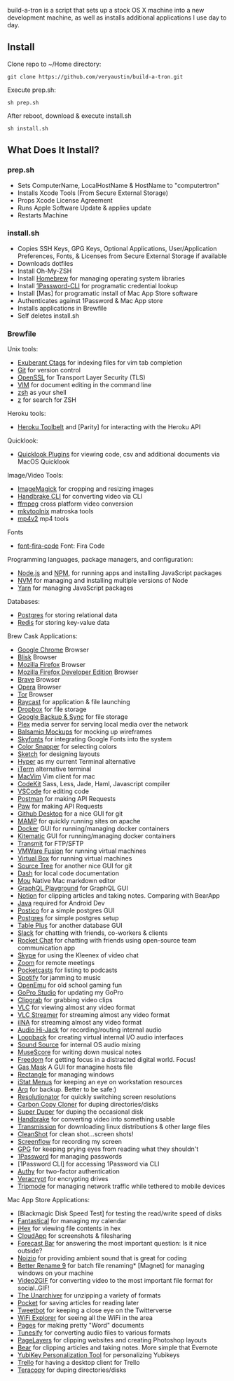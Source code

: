 build-a-tron is a script that sets up a stock OS X machine into a new development machine, as well as installs additional applications I use day to day.

## Install

Clone repo to ~/Home directory:

```
git clone https://github.com/veryaustin/build-a-tron.git
```

Execute prep.sh:

```
sh prep.sh
```

After reboot, download & execute install.sh

```
sh install.sh
```

## What Does It Install?

### prep.sh

* Sets ComputerName, LocalHostName & HostName to "computertron"
* Installs Xcode Tools (From Secure External Storage)
* Props Xcode License Agreement
* Runs Apple Software Update & applies update
* Restarts Machine

### install.sh

* Copies SSH Keys, GPG Keys, Optional Applications, User/Application Preferences, Fonts, & Licenses from Secure External Storage if available
* Downloads dotfiles
* Install Oh-My-ZSH
* Install [Homebrew] for managing operating system libraries
* Install [1Password-CLI] for programatic credential lookup
* Install [Mas] for programatic install of Mac App Store software
* Authenticates against 1Password & Mac App store
* Installs applications in Brewfile
* Self deletes install.sh

### Brewfile

Unix tools:

* [Exuberant Ctags] for indexing files for vim tab completion
* [Git] for version control
* [OpenSSL] for Transport Layer Security (TLS)
* [VIM] for document editing in the command line
* [zsh] as your shell
* [z] for search for ZSH


Heroku tools:

* [Heroku Toolbelt] and [Parity] for interacting with the Heroku API

Quicklook:

* [Quicklook Plugins] for viewing code, csv and additional documents via MacOS Quicklook

Image/Video Tools:

* [ImageMagick] for cropping and resizing images
* [Handbrake CLI] for converting video via CLI
* [ffmpeg] cross platform video conversion
* [mkvtoolnix] matroska tools
* [mp4v2] mp4 tools

Fonts
* [font-fira-code] Font: Fira Code

Programming languages, package managers, and configuration:

* [Node.js] and [NPM], for running apps and installing JavaScript packages
* [NVM] for managing and installing multiple versions of Node
* [Yarn] for managing JavaScript packages

Databases:

* [Postgres] for storing relational data
* [Redis] for storing key-value data

Brew Cask Applications:

* [Google Chrome] Browser
* [Blisk] Browser
* [Mozilla Firefox] Browser
* [Mozilla Firefox Developer Edition] Browser
* [Brave] Browser
* [Opera] Browser
* [Tor] Browser
* [Raycast] for application & file launching
* [Dropbox] for file storage
* [Google Backup & Sync] for file storage
* [Plex] media server for serving local media over the network
* [Balsamiq Mockups] for mocking up wireframes
* [Skyfonts] for integrating Google Fonts into the system
* [Color Snapper] for selecting colors
* [Sketch] for designing layouts
* [Hyper] as my current Terminal alternative
* [iTerm] alternative terminal
* [MacVim] Vim client for mac
* [CodeKit] Sass, Less, Jade, Haml, Javascript compiler
* [VSCode] for editing code
* [Postman] for making API Requests
* [Paw] for making API Requests
* [Github Desktop] for a nice GUI for git
* [MAMP] for quickly running sites on apache
* [Docker] GUI for running/managing docker containers
* [Kitematic] GUI for running/managing docker containers
* [Transmit] for FTP/SFTP
* [VMWare Fusion] for running virtual machines
* [Virtual Box] for running virtual machines
* [Source Tree] for another nice GUI for git
* [Dash] for local code documentation
* [Mou] Native Mac markdown editor
* [GraphQL Playground] for GraphQL GUI
* [Notion] for clipping articles and taking notes. Comparing with BearApp
* [Java] required for Android Dev
* [Postico] for a simple postgres GUI
* [Postgres] for simple postgres setup
* [Table Plus] for another database GUI
* [Slack] for chatting with friends, co-workers & clients
* [Rocket Chat] for chatting with friends using open-source team communication app
* [Skype] for using the Kleenex of video chat
* [Zoom] for remote meetings
* [Pocketcasts] for listing to podcasts
* [Spotify] for jamming to music
* [OpenEmu] for old school gaming fun
* [GoPro Studio] for updating my GoPro
* [Clipgrab] for grabbing video clips
* [VLC] for viewing almost any video format
* [VLC Streamer] for streaming almost any video format
* [iINA] for streaming almost any video format
* [Audio Hi-Jack] for recording/routing internal audio
* [Loopback] for creating virtual internal I/O audio interfaces
* [Sound Source] for internal OS audio mixing
* [MuseScore] for writing down musical notes
* [Freedom] for getting focus in a distracted digital world. Focus!
* [Gas Mask] A GUI for managine hosts file
* [Rectangle] for managing windows
* [iStat Menus] for keeping an eye on workstation resources
* [Arq] for backup. Better to be safe:)
* [Resolutionator] for quickly switching screen resolutions
* [Carbon Copy Cloner] for duping directories/disks
* [Super Duper] for duping the occasional disk
* [Handbrake] for converting video into something usable
* [Transmission] for downloading linux distributions & other large files
* [CleanShot] for clean shot...screen shots!
* [Screenflow] for recording my screen
* [GPG] for keeping prying eyes from reading what they shouldn't
* [1Password] for managing passwords
* [1Password CLI] for accessing 1Password via CLI
* [Authy] for two-factor authentication
* [Veracrypt] for encrypting drives
* [Tripmode] for managing network traffic while tethered to mobile devices

Mac App Store Applications:

* [Blackmagic Disk Speed Test] for testing the read/write speed of disks
* [Fantastical] for managing my calendar
* [iHex] for viewing file contents in hex
* [CloudApp] for screenshots & filesharing
* [Forecast Bar] for answering the most important question: Is it nice outside?
* [Noizio] for providing ambient sound that is great for coding
* [Better Rename 9] for batch file renaming* [Magnet] for managing windows on your machine
* [Video2GIF] for converting video to the most important file format for social..GIF!
* [The Unarchiver] for unzipping a variety of formats
* [Pocket] for saving articles for reading later
* [Tweetbot] for keeping a close eye on the Twitterverse
* [WiFi Explorer] for seeing all the WiFi in the area
* [Pages] for making pretty "Word" documents
* [Tunesify] for converting audio files to various formats
* [PageLayers] for clipping websites and creating Photoshop layouts
* [Bear] for clipping articles and taking notes. More simple that Evernote
* [YubiKey Personalization Tool] for personalizing Yubikeys
* [Trello] for having a desktop client for Trello
* [Teracopy] for duping directories/disks

[exuberant ctags]: http://ctags.sourceforge.net/
[heroku toolbelt]: https://toolbelt.heroku.com/
[Quicklook Plugins]: https://www.quicklookplugins.com/
[homebrew]: http://brew.sh/
[imagemagick]: http://www.imagemagick.org/
[handbrake cli]: https://handbrake.fr/docs/en/latest/cli/cli-options.html
[ffmpeg]: https://www.ffmpeg.org/
[mkvtoolnix]: https://mkvtoolnix.download/
[mp4v2]: https://github.com/pcwalton/mp4v2
[font-fira-code]: https://github.com/tonsky/FiraCode
[node.js]: http://nodejs.org/
[npm]: https://www.npmjs.org/
[postgres]: http://www.postgresql.org/
[git]: https://git-scm.com
[vim]: https://www.vim.org
[heroku toolbelt]: https://toolbelt.heroku.com/
[rbenv]: https://github.com/sstephenson/rbenv
[yarn]: https://yarnpkg.com/en/
[redis]: http://redis.io/
[openssl]: https://www.openssl.org/
[zsh]: http://www.zsh.org/
[z]: https://github.com/rupa/z
[nvm]: https://github.com/creationix/nvm


[Google Chrome]: https://www.google.com/chrome/
[Blisk]: https://blisk.io/
[Mozilla Firefox]: https://www.mozilla.org/en-US/firefox/new/
[Mozilla Firefox Developer Edition]: https://www.mozilla.org/en-US/firefox/developer/
[Brave]: https://brave.com
[Opera]: https://www.opera.com/
[Tor]: https://www.torproject.org/projects/torbrowser.html
[Raycast]: https://raycast.com/
[Dropbox]: http://dropbox.com/
[Google Backup & Sync]: https://www.google.com/drive/download/
[Plex]: https://www.plex.tv/
[Balsamiq Mockups]: https://balsamiq.com/products/mockups/
[Skyfonts]: http://skyfonts.com/
[Color Snapper]: http://colorsnapper.com/
[Sketch]: https://www.sketchapp.com/
[Iconjar]: https://geticonjar.com
[Hyper]: https://hyper.is/
[iterm]: https://www.iterm2.com/
[Macvim]: https://github.com/b4winckler/macvim/releases
[Codekit]: https://incident57.com/codekit/
[VSCode]: https://code.visualstudio.com/
[Postman]: https://www.getpostman.com/
[Paw]: https://paw.cloud/
[Github Desktop]: https://desktop.github.com/
[MAMP]: https://www.mamp.info/en/
[Docker]: https://www.docker.com/
[Kitematic]: https://kitematic.com/
[Transmit]: https://panic.com/transmit/
[VMWare fusion]: https://www.vmware.com/products/fusion
[Virtual Box]: https://www.virtualbox.org/wiki/Downloads
[Source Tree]: https://www.sourcetreeapp.com/
[Dash]: https://kapeli.com/dash
[Mou]: http://25.io/mou/
[GraphQL Playground]: https://www.apollographql.com/docs/apollo-server/testing/graphql-playground/
[Notion]: https://notion.so
[Java]: https://www.java.com/en/download/
[Postico]: https://eggerapps.at/postico/
[Postgres App]: http://postgresapp.com/
[Table Plus]: https://tableplus.com
[Slack]: https://slack.com/
[Rocket Chat]: https://rocket.chat/
[Skype]: http://skype.com/
[Zoom]: https://zoom.us/
[Pocketcasts]: http://www.shiftyjelly.com/pocketcasts/
[Spotify]: http://www.spotify.com/
[OpenEmu]: http://openemu.org/
[GoPro Studio]: http://shop.gopro.com/softwareandapp/gopro-studio/GoPro-Studio.html
[ClipGrab]: https://clipgrab.org/
[VLC]: http://www.videolan.org/vlc/index.html
[VLC Streamer]: http://hobbyistsoftware.com/vlcstreamer
[iINA]: https://iina.io/
[Audio Hi-Jack]: https://www.rogueamoeba.com/audiohijack/
[Loopback]: https://www.rogueamoeba.com/loopback/
[Sound Source]: https://rogueamoeba.com/soundsource/
[MuseScore]: https://musescore.org
[Freedom]: https://http://freedom.to
[Gas Mask]: https://github.com/2ndalpha/gasmask
[iStat Menus]: https://bjango.com/mac/istatmenus/
[Arq]: https://arqbackup.com
[Resolutionator]: http://manytricks.com/resolutionator/
[Carbon Copy Cloner]: https://bombich.com/
[Super Duper]: http://www.shirt-pocket.com/SuperDuper/SuperDuperDescription.html
[Teracopy]: https://www.codesector.com/
[Handbrake]: https://handbrake.fr/
[Transmission]: http://www.transmissionbt.com/
[CleanShot]: https://cleanshot.com
[Screenflow]: http://www.telestream.net/screenflow/overview.htm
[Rectangle]: https://rectangleapp.com/
[GPG]: https://gpgtools.org/
[1Password]: https://1password.com/
[1Password-CLI]: https://support.1password.com/command-line/
[Authy]: https://authy.com
[Tripmode]: http://tripmode.ch/
[Veracrypt]: https://veracrypt.codeplex.com/
[Fantastical]: https://flexibits.com/fantastical
[iHex]: https://itunes.apple.com/us/app/ihex-hex-editor/id909566003?mt=12
[CloudApp]: https://itunes.apple.com/us/app/cloudapp-capture-share-gifs-videos-screencasts/id417602904?mt=12
[Forecast Bar]: https://itunes.apple.com/us/app/forecast-bar-weather-radar-and-alerts/id982710545?mt=12
[Noizio]: https://itunes.apple.com/us/app/noizio/id928871589?mt=12
[Better Rename 9]: https://itunes.apple.com/us/app/better-rename-9/id414209656?mt=12
[Video2GIF]: https://itunes.apple.com/us/app/video2gif/id672062950?mt=12
[The Unarchiver]: https://itunes.apple.com/us/app/the-unarchiver/id425424353?mt=12
[Pocket]: https://itunes.apple.com/us/app/pocket/id568494494?mt=12
[Tweetbot]: https://tapbots.com/tweetbot/mac/
[WiFi Explorer]: https://itunes.apple.com/us/app/wifi-explorer/id494803304?mt=12
[Pages]: https://itunes.apple.com/us/app/pages/id409201541?mt=12
[Tunesify]: https://itunes.apple.com/us/app/tunesify/id412675054?mt=12
[Pagelayers]: https://itunes.apple.com/us/app/page-layers-website-screenshots-with-layers/id437835477?mt=12
[Bear]: https://itunes.apple.com/us/app/bear-beautiful-writing-app-for-notes-and-prose/id1091189122?mt=12
[Yubikey Personalization Tool]: https://itunes.apple.com/us/app/yubikey-personalization-tool/id638161122?mt=12
[Trello]: https://itunes.apple.com/us/app/trello/id1278508951?mt=12
